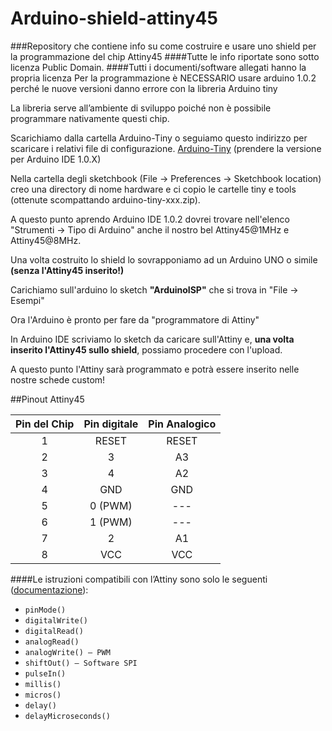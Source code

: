 
# Arduino-shield-attiny45

###Repository che contiene info su come costruire e usare uno shield per la programmazione del chip Attiny45
####Tutte le info riportate sono sotto licenza Public Domain.
####Tutti i documenti/software allegati hanno la propria licenza
Per la programmazione è NECESSARIO usare arduino 1.0.2 perché le nuove versioni danno errore con la libreria Arduino tiny

La libreria serve all’ambiente di sviluppo poiché non è possibile programmare nativamente questi chip.

Scarichiamo dalla cartella Arduino-Tiny o seguiamo questo indirizzo per scaricare i relativi file di configurazione.
[Arduino-Tiny](http://code.google.com/p/arduino-tiny/downloads/list) (prendere la versione per Arduino IDE 1.0.X)

Nella cartella degli sketchbook  (File ->  Preferences -> Sketchbook location) creo una directory di nome hardware e ci copio le cartelle tiny e tools (ottenute scompattando arduino-tiny-xxx.zip).

A questo punto aprendo Arduino IDE 1.0.2 dovrei trovare nell'elenco "Strumenti -> Tipo di Arduino" anche il nostro bel Attiny45@1MHz e Attiny45@8MHz.

Una volta costruito lo shield lo sovrapponiamo ad un Arduino UNO o simile **(senza l'Attiny45 inserito!)**

Carichiamo sull'arduino lo sketch **"ArduinoISP"** che si trova in "File -> Esempi"

Ora l'Arduino è pronto per fare da "programmatore di Attiny"

In Arduino IDE scriviamo lo sketch da caricare sull'Attiny e, **una volta inserito l'Attiny45 sullo shield**, possiamo procedere con l'upload.

A questo punto l'Attiny sarà programmato e potrà essere inserito nelle nostre schede custom!

##Pinout Attiny45


| Pin del Chip | Pin digitale | Pin Analogico |
|:---:|:---:|:---:|
| 1 | RESET | RESET |
| 2 | 3 | A3 |
| 3 | 4 | A2 |
| 4 | GND | GND |
| 5 | 0 (PWM) |---|
| 6 | 1 (PWM)|---|
| 7 | 2 | A1 |
| 8 | VCC | VCC |

####Le istruzioni compatibili con l’Attiny sono solo le seguenti ([documentazione](https://www.arduino.cc/en/Reference/HomePage)):
* `pinMode()`
* `digitalWrite()`
* `digitalRead()`
* `analogRead()`
* `analogWrite() – PWM`
* `shiftOut() – Software SPI`
* `pulseIn()`
* `millis()`
* `micros()`
* `delay()`
* `delayMicroseconds()`



